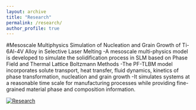 ```yaml
---
layout: archive
title: "Research"
permalink: /research/
author_profile: true
---
```


#Mesoscale Multiphysics Simulation of Nucleation and Grain Growth of Ti-6Al-4V Alloy in Selective Laser Melting
-A mesoscale multi-physics model is developed to simulate the solidification process in SLM based on Phase Field and Thermal Lattice Boltzmann Methods
-The PF-TLBM model incorporates solute transport, heat transfer, fluid dynamics, kinetics of phase transformation, nucleation and grain growth
-It simulates systems at a reasonable time scale for manufacturing processes while providing fine-grained material phase and composition information. 

[![Research](https://dehaoliu.github.io/files/Research_Demo.jpg)](https://dehaoliu.github.io/files/Research_Demo.mp4)

